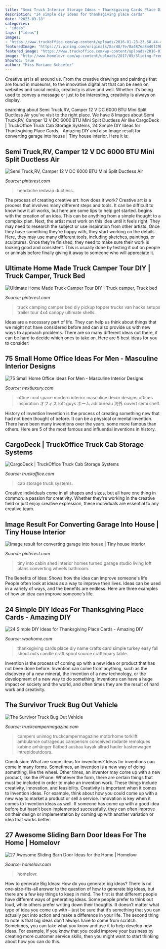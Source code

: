 ```yaml
---
title: "Semi Truck Interior Storage Ideas ~ Thanksgiving Cards Place Diy Name Crafts Card Simple Turkey Easy Fall Shout Outs Candle Craft Spool Source Craftionary Table"
description: "24 simple diy ideas for thanksgiving place cards"
date: "2023-03-18"
categories:
- "ideas"
tags: ["ideas"]
images:
- "https://www.truckoffice.com/wp-content/uploads/2016-01-23-23.50.44-465x620.jpg"
featuredImage: "https://i.pinimg.com/originals/8a/48/7e/8a487ea8440f29b627a1e2591a030e02.jpg"
featured_image: "https://www.truckoffice.com/wp-content/uploads/2016-01-23-23.50.44-465x620.jpg"
image: "http://www.homelovr.com/wp-content/uploads/2017/05/Sliding-French-Doors.jpg"
ShowToc: true
author: "Miss Mariane Schaefer"
---
```



Creative art is all around us. From the creative drawings and paintings that are found in museums, to the innovative digital art that can be seen on websites and social media, creativity is alive and well. Whether it’s being used to convey a message or just to be interesting, creativity is always on display.

	

		
searching about Semi Truck,RV, Camper 12 V DC 6000 BTU Mini Split Ductless Air you've visit to the right place. We have 8 Images about Semi Truck,RV, Camper 12 V DC 6000 BTU Mini Split Ductless Air like CargoDeck | TruckOffice Truck Cab Storage Systems, 24 Simple DIY Ideas for Thanksgiving Place Cards - Amazing DIY and also Image result for converting garage into house | Tiny house interior. Here it is:
		
    
## Semi Truck,RV, Camper 12 V DC 6000 BTU Mini Split Ductless Air

<img loading=lazy src="https://i.pinimg.com/736x/1a/84/6c/1a846c1504721b691c9631b88ab109b2.jpg" onerror="this.onerror=null;this.src='https://tse4.mm.bing.net/th?id=OIP.pWTdVZYlYA6JigakQTyGXQAAAA&amp;pid=15.1';" alt="Semi Truck,RV, Camper 12 V DC 6000 BTU Mini Split Ductless Air">

_Source: pinterest.com_

>headache redwap ductless. 

	

The process of creating creative art: how does it work?
Creative art is a process that involves many different steps and tools. It can be difficult to know how it all works, but here are some tips to help get started. 
 begins with the creation of an idea. This can be anything from a simple thought to a complex plan. Next, the artist must work on this idea until it feels right. They may need to research the subject or use inspiration from other artists. Once they have something they’re happy with, they start working on the details. Here, they may use many different tools, including sketches, paintings, or sculptures. Once they’re finished, they need to make sure their work is looking good and consistent. This is usually done by testing it out on people or animals before finally giving it away to someone who will appreciate it.

    
## Ultimate Home Made Truck Camper Tour DIY | Truck Camper, Truck Bed

<img loading=lazy src="https://i.pinimg.com/originals/fa/cd/46/facd4622ef79400b86f10003109e8ee4.jpg" onerror="this.onerror=null;this.src='https://tse4.mm.bing.net/th?id=OIP.YI9MPCpANrp8W_Rq9CYTFQHaEK&amp;pid=15.1';" alt="Ultimate Home Made Truck Camper Tour DIY | Truck camper, Truck bed">

_Source: pinterest.com_

>truck camping camper bed diy pickup topper trucks van hacks setups trailer tour 4x4 canopy ultimate shells. 

	

Ideas are a necessary part of life. They can help us think about things that we might not have considered before and can also provide us with new ways to approach problems. There are so many different ideas out there, it can be hard to decide which ones to take on. Here are 5 best ideas for you to consider: 

    
## 75 Small Home Office Ideas For Men - Masculine Interior Designs

<img loading=lazy src="http://nextluxury.com/wp-content/uploads/cool-modern-guys-small-home-office-ideas.jpg" onerror="this.onerror=null;this.src='https://tse2.mm.bing.net/th?id=OIP.rfHZ2b4p9avS-IXqn1ma5gHaL2&amp;pid=15.1';" alt="75 Small Home Office Ideas For Men - Masculine Interior Designs">

_Source: nextluxury.com_

>office cool space modern interior masculine decor designs offices inspiration オフィス loft guys ホーム adi bureau 海外 ouvert semi shelf. 

	

History of Invention
Invention is the process of creating something new that had not been thought of before. It can be a physical or mental invention. There have been many inventions over the years, some more famous than others. Here are 5 of the most famous and influential inventions in history.

    
## CargoDeck | TruckOffice Truck Cab Storage Systems

<img loading=lazy src="https://www.truckoffice.com/wp-content/uploads/2016-01-23-23.50.44-465x620.jpg" onerror="this.onerror=null;this.src='https://tse3.mm.bing.net/th?id=OIP.7A8Oy0qC6YgQcMJLf-8-oAAAAA&amp;pid=15.1';" alt="CargoDeck | TruckOffice Truck Cab Storage Systems">

_Source: truckoffice.com_

>cab storage truck systems. 

	

Creative individuals come in all shapes and sizes, but all have one thing in common: a passion for creativity. Whether they're working in the creative field or just enjoy creative expression, these individuals are essential to any creative team.

    
## Image Result For Converting Garage Into House | Tiny House Interior

<img loading=lazy src="https://i.pinimg.com/originals/8a/48/7e/8a487ea8440f29b627a1e2591a030e02.jpg" onerror="this.onerror=null;this.src='https://tse3.mm.bing.net/th?id=OIP.woH8C15DNz8uCjoS_QazxgHaJ3&amp;pid=15.1';" alt="Image result for converting garage into house | Tiny house interior">

_Source: pinterest.com_

>tiny into cabin shed interior homes turned garage studio living loft plans converting wheels bathroom. 

	

The Benefits of Idea: Shows how the idea can improve someone's life
People often look at ideas as a way to improve their lives. Ideas can be used in a variety of ways, and the benefits are endless. Here are three examples of how an idea can improve someone's life.

    
## 24 Simple DIY Ideas For Thanksgiving Place Cards - Amazing DIY

<img loading=lazy src="https://www.woohome.com/wp-content/uploads/2013/11/DIY-Thanksgiving-Place-Cards-19.jpg" onerror="this.onerror=null;this.src='https://tse1.mm.bing.net/th?id=OIP.IqEvdMYSQuBWkLLmRJ4x-wHaE8&amp;pid=15.1';" alt="24 Simple DIY Ideas for Thanksgiving Place Cards - Amazing DIY">

_Source: woohome.com_

>thanksgiving cards place diy name crafts card simple turkey easy fall shout outs candle craft spool source craftionary table. 

	

Invention is the process of coming up with a new idea or product that has not been done before. Invention can come from anything, such as the discovery of a new mineral, the invention of a new technology, or the development of a new way to do something. Inventions can have a huge impact on society and the world, and often times they are the result of hard work and creativity.

    
## The Survivor Truck Bug Out Vehicle

<img loading=lazy src="https://www.truckcampermagazine.com/wp-content/uploads/stories/Four_Wheel_Camper/Survivor-Truck-camper-interior.jpg" onerror="this.onerror=null;this.src='https://tse2.mm.bing.net/th?id=OIP.mv_2uzbVYOPgPhRXIimXQAHaLF&amp;pid=15.1';" alt="The Survivor Truck Bug Out Vehicle">

_Source: truckcampermagazine.com_

>campers unimog truckcampermagazine motorhome torklift ambulance outrageous camperism conceived rodante remolques kabine anhänger flatbed ausbau kayak allrad hauler kastenwagen intrepidoutdoors. 

	

Conclusion: What are some ideas for inventions?
Ideas for inventions can come in many forms. Sometimes, an invention is a new way of doing something, like the wheel. Other times, an inventor may come up with a new product, like the iPhone. Whatever the form, there are certain things that must be included in order to make an invention work. These things include creativity, innovation, and feasibility. 
Creativity is important when it comes to Invention ideas. For example, think about how you could come up with a new way to market a product or sell a service. Innovation is key when it comes to Invention ideas as well. If someone has come up with a good idea before but hasn’t been implemented successfully, they can often improve on their design or implementation by coming up with another variation or idea that works better.

    
## 27 Awesome Sliding Barn Door Ideas For The Home | Homelovr

<img loading=lazy src="http://www.homelovr.com/wp-content/uploads/2017/05/Sliding-French-Doors.jpg" onerror="this.onerror=null;this.src='https://tse4.mm.bing.net/th?id=OIP.5z87IxrdAk8ItRnDU7o0qwHaLG&amp;pid=15.1';" alt="27 Awesome Sliding Barn Door Ideas for the Home | Homelovr">

_Source: homelovr.com_

>homelovr. 

	

How to generate Big Ideas: How do you generate big ideas?
There is no one-size-fits-all answer to the question of how to generate big ideas, but there are a few key things to keep in mind. The first is that different people have different ways of generating ideas. Some people prefer to think out loud, while others prefer writing down their thoughts. It doesn’t matter what type of idea you come up with – just be sure that it’s something that you can actually put into action and make a difference in your life. 
The second thing to note is that big ideas don’t always have to come from scratch. Sometimes, you can take what you know and use it to help develop new ideas. For example, if you know that you could improve your business by creating more customer service skills, then you might want to start thinking about how you can do this.


